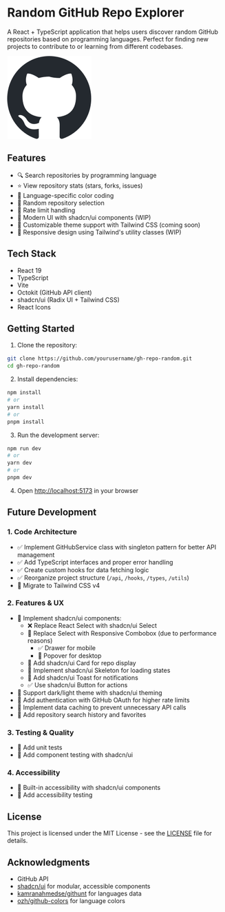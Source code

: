 # Random GitHub Repo Explorer

A React + TypeScript application that helps users discover random GitHub repositories based on programming languages. Perfect for finding new projects to contribute to or learning from different codebases.

![GitHub Logo](./src/assets/github.svg)

## Features

- 🔍 Search repositories by programming language
- ⭐ View repository stats (stars, forks, issues)
- 🎨 Language-specific color coding
- 🔄 Random repository selection
- 🚦 Rate limit handling
- 💫 Modern UI with shadcn/ui components (WIP)
- 🎨 Customizable theme support with Tailwind CSS (coming soon)
- 📱 Responsive design using Tailwind's utility classes (WIP)

## Tech Stack

- React 19
- TypeScript
- Vite
- Octokit (GitHub API client)
- shadcn/ui (Radix UI + Tailwind CSS)
- React Icons

## Getting Started

1. Clone the repository:

```bash
git clone https://github.com/yourusername/gh-repo-random.git
cd gh-repo-random
```

2. Install dependencies:

```bash
npm install
# or
yarn install
# or
pnpm install
```

3. Run the development server:

```bash
npm run dev
# or
yarn dev
# or
pnpm dev
```

4. Open [http://localhost:5173](http://localhost:5173) in your browser

## Future Development

### 1. Code Architecture

- ✅ Implement GitHubService class with singleton pattern for better API management
- ✅ Add TypeScript interfaces and proper error handling
- ✅ Create custom hooks for data fetching logic
- ✅ Reorganize project structure (`/api`, `/hooks`, `/types`, `/utils`)
- 🔲 Migrate to Tailwind CSS v4

### 2. Features & UX

- 🔲 Implement shadcn/ui components:
  - ❌ Replace React Select with shadcn/ui Select
  - 🔲 Replace Select with Responsive Combobox (due to performance reasons)
    - ✅ Drawer for mobile
    - 🔲 Popover for desktop
  - 🔲 Add shadcn/ui Card for repo display
  - 🔲 Implement shadcn/ui Skeleton for loading states
  - 🔲 Add shadcn/ui Toast for notifications
  - ✅ Use shadcn/ui Button for actions
- 🔲 Support dark/light theme with shadcn/ui theming
- 🔲 Add authentication with GitHub OAuth for higher rate limits
- 🔲 Implement data caching to prevent unnecessary API calls
- 🔲 Add repository search history and favorites

### 3. Testing & Quality

- 🔲 Add unit tests
- 🔲 Add component testing with shadcn/ui

### 4. Accessibility

- 🔲 Built-in accessibility with shadcn/ui components
- 🔲 Add accessibility testing

## License

This project is licensed under the MIT License - see the [LICENSE](LICENSE) file for details.

## Acknowledgments

- GitHub API
- [shadcn/ui](https://ui.shadcn.com/) for modular, accessible components
- [kamranahmedse/githunt](https://github.com/kamranahmedse/githunt) for languages data
- [ozh/github-colors](https://github.com/ozh/github-colors) for language colors
